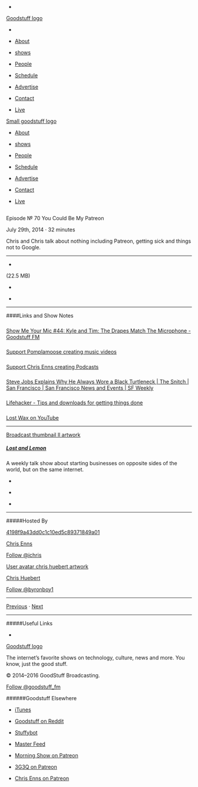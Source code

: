

-
[Goodstuff logo](http://www.goodstuff.network/)[](/assets/goodstuff_logo-17c1fe6f378352de5d7345f76152130b.svg)

-


-  [About](/about)

-  [shows](/shows)

-  [People](/people)

-  [Schedule](/schedule)

-  [Advertise](/advertise)

-  [Contact](/contact)

-  [Live](/live)


[Small goodstuff logo](http://www.goodstuff.network/)[](/assets/small_goodstuff_logo-bf032e72b9ec41494f4d90905f1ad619.svg)


-  [About](/about)

-  [shows](/shows)

-  [People](/people)

-  [Schedule](/schedule)

-  [Advertise](/advertise)

-  [Contact](/contact)

-  [Live](/live)


##
Episode № 70
You Could Be My Patreon


July 29th, 2014
&middot;
32
minutes


Chris and Chris talk about nothing including Patreon, getting sick and things not to Google.


------------------------------


-
[](https://podcasts-1.feedpress.co/10591/ll-70.mp3)(22.5 MB)

-
[](http://twitter.com/intent/tweet?text=Lost%20and%20Lemon%20%E2%84%96%2070%20on%20@goodstuff_fm%20-%20http://goodstuff.network/ll/70)

-
[](http://www.facebook.com/sharer/sharer.php?u=http://goodstuff.network/ll/70)


------------------------------


####Links and Show Notes

#####
[Show Me Your Mic #44: Kyle and Tim: The Drapes Match The Microphone - Goodstuff FM](http://goodstuff.network/smym/44)


#####
[Support Pomplamoose creating music videos](http://www.patreon.com/pomplamoose)


#####
[Support Chris Enns creating Podcasts](http://www.patreon.com/ichris)


#####
[Steve Jobs Explains Why He Always Wore a Black Turtleneck | The Snitch | San Francisco | San Francisco News and Events | SF Weekly](http://www.sfweekly.com/thesnitch/2011/10/12/steve-jobs-explains-why-he-always-wore-a-black-turtleneck)


#####
[Lifehacker - Tips and downloads for getting things done](http://lifehacker.com/)


#####
[Lost Wax on YouTube](https://www.youtube.com/user/lostwaxoz)


------------------------------


[Broadcast thumbnail ll artwork](/ll)[](https://goodstuffs3.s3.amazonaws.com/uploads/broadcast/image/26/broadcast_thumbnail_ll_artwork.png)

##### [Lost and Lemon](/ll)


A weekly talk show about starting businesses on opposite sides of the world, but on the same internet.

-
[](https://itunes.apple.com/ca/podcast/lost-lemon-brothers-in-business/id467564174?mt=2)

-
[](http://feeds.goodstuff.network/ll)

-
[](mailto:chris@goodstuff.network?cc=sponsorship%40goodstuff.network&subject=%5BGoodStuff%20FM%5D%20Sponsorship%20Inquiry%20for%20Lost%20and%20Lemon)


------------------------------


#####Hosted By


[4198f9a43dd0c1c10ed5c89371849a01](/people/chris-enns)[](http://gravatar.com/avatar/4198f9a43dd0c1c10ed5c89371849a01.png?s=300&r=pg)

[Chris Enns](/people/chris-enns)


[Follow @ichris](https://twitter.com/ichris)


[User avatar chris huebert artwork](/people/chris-huebert)[](https://goodstuffs3.s3.amazonaws.com/uploads/user/avatar/41/user_avatar_chris-huebert_artwork.png)

[Chris Huebert](/people/chris-huebert)


[Follow @byronboy1](https://twitter.com/byronboy1)


------------------------------


[Previous](/ll/69)
&middot;
[Next](/ll/71)


------------------------------


#####Useful Links

-
[](mailto:chris@goodstuff.network?subject=%5BGoodstuff%20FM%5D%20Feedback%20for%20Lost%20and%20Lemon)


[Goodstuff logo](http://www.goodstuff.network/)[](/assets/goodstuff_logo-17c1fe6f378352de5d7345f76152130b.svg)


The internet’s favorite shows on technology, culture, news and more. You know, just the good stuff.


&copy; 2014&ndash;2016 GoodStuff Broadcasting.

[Follow @goodstuff_fm](https://twitter.com/goodstufffm)


######Goodstuff Elsewhere

-  [iTunes](https://itunes.apple.com/us/artist/goodstuff-fm/id843385597?mt=2)

-  [Goodstuff on Reddit](https://www.reddit.com/r/Goodstuff_fm/)

-  [Stuffybot](http://stuffybot.goodstuff.network)

-  [Master Feed](/master/feed)

-  [Morning Show on Patreon](https://www.patreon.com/morningshow)

-  [3G3Q on Patreon](https://www.patreon.com/3g3q)

-  [Chris Enns on Patreon](https://www.patreon.com/ichris)
